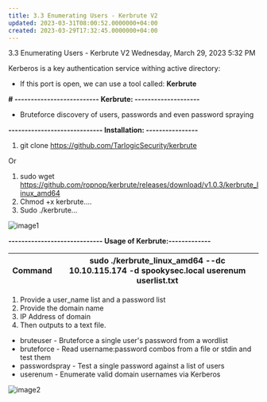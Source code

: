 ```yaml
---
title: 3.3 Enumerating Users - Kerbrute V2
updated: 2023-03-31T08:00:52.0000000+04:00
created: 2023-03-29T17:32:45.0000000+04:00
---
```


3.3 Enumerating Users - Kerbrute V2
Wednesday, March 29, 2023
5:32 PM

Kerberos is a key authentication service withing active directory:

- If this port is open, we can use a tool called: **Kerbrute**

**\# -------------------------- Kerbrute: --------------------**

- Bruteforce discovery of users, passwords and even password spraying

**----------------------------- Installation: ----------------**

1.  git clone <https://github.com/TarlogicSecurity/kerbrute>

Or

1.  sudo wget <https://github.com/ropnop/kerbrute/releases/download/v1.0.3/kerbrute_linux_amd64>
2.  Chmod +x kerbrute….
3.  Sudo ./kerbrute…

![image1](image1-138.png)

**----------------------------- Usage of Kerbrute:-------------**

| Command | sudo ./kerbrute_linux_amd64 --dc 10.10.115.174 -d spookysec.local userenum userlist.txt |
|---------|-----------------------------------------------------------------------------------------|

1.  Provide a user_name list and a password list
2.  Provide the domain name
3.  IP Address of domain
4.  Then outputs to a text file.

- bruteuser - Bruteforce a single user's password from a wordlist
- bruteforce - Read username:password combos from a file or stdin and test them
- passwordspray - Test a single password against a list of users
- userenum - Enumerate valid domain usernames via Kerberos

![image2](image2-68.png)


